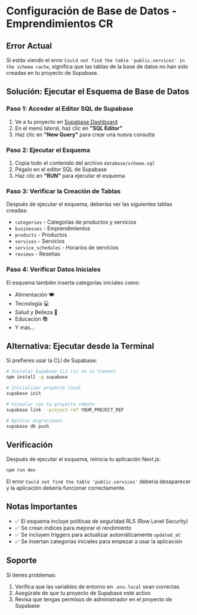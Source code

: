 # Configuración de Base de Datos - Emprendimientos CR

## Error Actual
Si estás viendo el error `Could not find the table 'public.services' in the schema cache`, significa que las tablas de la base de datos no han sido creadas en tu proyecto de Supabase.

## Solución: Ejecutar el Esquema de Base de Datos

### Paso 1: Acceder al Editor SQL de Supabase
1. Ve a tu proyecto en [Supabase Dashboard](https://app.supabase.com)
2. En el menú lateral, haz clic en **"SQL Editor"**
3. Haz clic en **"New Query"** para crear una nueva consulta

### Paso 2: Ejecutar el Esquema
1. Copia todo el contenido del archivo `database/schema.sql`
2. Pégalo en el editor SQL de Supabase
3. Haz clic en **"RUN"** para ejecutar el esquema

### Paso 3: Verificar la Creación de Tablas
Después de ejecutar el esquema, deberías ver las siguientes tablas creadas:
- `categories` - Categorías de productos y servicios
- `businesses` - Emprendimientos
- `products` - Productos
- `services` - Servicios
- `service_schedules` - Horarios de servicios
- `reviews` - Reseñas

### Paso 4: Verificar Datos Iniciales
El esquema también inserta categorías iniciales como:
- Alimentación 🍽️
- Tecnología 💻
- Salud y Belleza 💄
- Educación 📚
- Y más...

## Alternativa: Ejecutar desde la Terminal

Si prefieres usar la CLI de Supabase:

```bash
# Instalar Supabase CLI (si no lo tienes)
npm install -g supabase

# Inicializar proyecto local
supabase init

# Vincular con tu proyecto remoto
supabase link --project-ref YOUR_PROJECT_REF

# Aplicar migraciones
supabase db push
```

## Verificación

Después de ejecutar el esquema, reinicia tu aplicación Next.js:

```bash
npm run dev
```

El error `Could not find the table 'public.services'` debería desaparecer y la aplicación debería funcionar correctamente.

## Notas Importantes

- ✅ El esquema incluye políticas de seguridad RLS (Row Level Security)
- ✅ Se crean índices para mejorar el rendimiento
- ✅ Se incluyen triggers para actualizar automáticamente `updated_at`
- ✅ Se insertan categorías iniciales para empezar a usar la aplicación

## Soporte

Si tienes problemas:
1. Verifica que las variables de entorno en `.env.local` sean correctas
2. Asegúrate de que tu proyecto de Supabase esté activo
3. Revisa que tengas permisos de administrador en el proyecto de Supabase